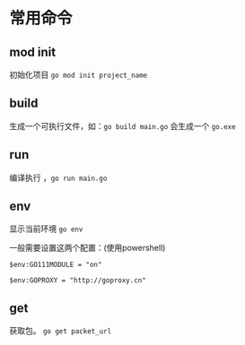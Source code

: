 # 常用命令

## mod init
初始化项目 `go mod init project_name`

## build
生成一个可执行文件，如：`go build main.go` 会生成一个 `go.exe`

## run
编译执行 ，`go run main.go`

## env
显示当前环境 `go env`

一般需要设置这两个配置：(使用powershell)

`$env:GO111MODULE = "on"`

`$env:GOPROXY = "http://goproxy.cn"`

## get
获取包。 `go get packet_url`

